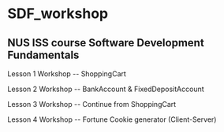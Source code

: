 # SDF_workshop

## NUS ISS course Software Development Fundamentals

Lesson 1 Workshop -- ShoppingCart

Lesson 2 Workshop -- BankAccount & FixedDepositAccount

Lesson 3 Workshop -- Continue from ShoppingCart

Lesson 4 Workshop -- Fortune Cookie generator (Client-Server)
